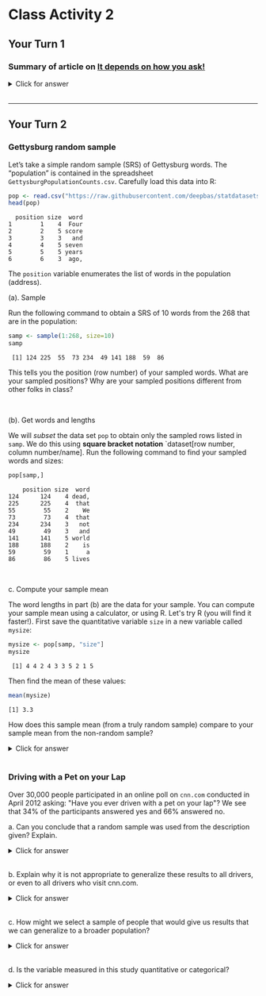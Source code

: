 
# Class Activity 2


## Your Turn 1

### Summary of article on [It depends on how you ask!](https://jech.bmj.com/content/75/4/387.abstract)

<details>
<summary><red>Click for answer</red></summary>

*Answer:* 

This study aimed to measure the effects of psychological biases on estimates of compliance with public health guidance regarding COVID-19. Results showed that compliance estimates were reduced when questions were framed negatively and anonymity was increased. Effect sizes were large, with compliance estimates diminishing by up to 17% points and 10% points, respectively. These findings suggest that standard tracking surveys pose questions in ways that lead to higher compliance estimates than alternative approaches.
</details>
<br>

------------------------------------------

## Your Turn 2

### Gettysburg random sample

Let’s take a simple random sample (SRS) of Gettysburg words. The “population” is contained in the
spreadsheet `GettysburgPopulationCounts.csv`. Carefully load this data into R:



```r
pop <- read.csv("https://raw.githubusercontent.com/deepbas/statdatasets/main/GettysbergPopulationCounts.csv")
head(pop)
```

```
  position size  word
1        1    4  Four
2        2    5 score
3        3    3   and
4        4    5 seven
5        5    5 years
6        6    3  ago,
```

The `position` variable enumerates the list of words in the population (address).

(a). Sample

Run the following command to obtain a SRS of 10 words from the 268 that are in the population:


```r
samp <- sample(1:268, size=10)
samp
```

```
 [1] 124 225  55  73 234  49 141 188  59  86
```

This tells you the position (row number) of your sampled words. What are your sampled positions? Why are your sampled positions different from other folks in class?

<br>



(b). Get words and lengths

We will *subset* the data set `pop` to obtain only the sampled rows listed in `samp`. We do this using **square bracket notation** `dataset[row number, column number/name]. Run the following command to find your sampled words and sizes:


```r
pop[samp,]
```

```
    position size  word
124      124    4 dead,
225      225    4  that
55        55    2    We
73        73    4  that
234      234    3   not
49        49    3   and
141      141    5 world
188      188    2    is
59        59    1     a
86        86    5 lives
```

<br>

c. Compute your sample mean

The word lengths in part (b) are the data for your sample. You can compute your sample mean using a calculator, or using R. Let's try R (you will find it faster!). First save the quantitative variable `size` in a new variable called `mysize`:


```r
mysize <- pop[samp, "size"]
mysize
```

```
 [1] 4 4 2 4 3 3 5 2 1 5
```

Then find the mean of these values:


```r
mean(mysize)
```

```
[1] 3.3
```

How does this sample mean (from a truly random sample) compare to your sample mean from the non-random sample? 

<details>
<summary><red>Click for answer</red></summary>

*Answer:*  The true mean is  4.29. Your two means will likely vary. Since the many non-random samples generally overestimated the population mean length, it is possible (but not guaranteed) that *your* one non-random sample gave a mean length that is greater than the random sample's mean length. 

</details>

<br>



### Driving with a Pet on your Lap

Over 30,000 people participated in an online poll on `cnn.com` conducted in April 2012 asking: "Have you ever driven with a pet on your lap"? We see that 34% of the participants answered yes and 66% answered no.

a. Can you conclude that a random sample was used from the description given? Explain.

<details>
<summary><red>Click for answer</red></summary>

*Answer:* No you can't make this conclusion from the info given. In fact, an online poll at a website like `cnn.com` is almost always reporting results from a non-random sample. The people who respond are individuals who visit `cnn.com`, then see the online poll and decide to respond. 
</details>

<br>



b. Explain why it is not appropriate to generalize these results to all drivers, or even to all drivers who visit cnn.com.

<details>
<summary><red>Click for answer</red></summary>

*Answer:* This is a volunteer sample, and volunteer samples are often biased and can't be generalized to *all drivers* (the population).  It is likely that people who have driven with a pet on their lap are more likely to respond to the poll.
</details>
<br>

c. How might we select a sample of people that would give us results that we can generalize to a broader population?

<details>
<summary><red>Click for answer</red></summary>

*Answer:* A random sample of individuals from all U.S. drivers would need to be selected and given the poll question. (There are many ways to do this, the most common being a variation of random digit dialing where phone numbers are randomly selected from known area codes.)
</details>

<br>


d. Is the variable measured in this study quantitative or categorical?

<details>
<summary><red>Click for answer</red></summary>

*Answer:* Categorical (yes or no answer to the question).
</details>

 
